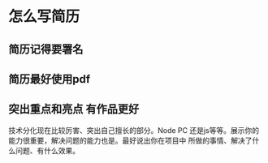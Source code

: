 

# 怎么写简历

## 简历记得要署名 

## 简历最好使用pdf

## 突出重点和亮点 有作品更好

技术分化现在比较厉害、突出自己擅长的部分。Node PC 还是js等等。展示你的能力很重要，解决问题的能力也是。最好说出你在项目中
所做的事情、解决了什么问题、有什么效果。

